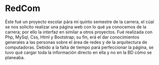# RedCom

Éste fué un proyecto escolar pára mí quinto semestre de la carrera, el cúal se nos solicito realizar una página web con lo qué ya conocemos de la carrera; por ello la
interfaz en similar a otros proyectos.
Fué realizada con Php, MySql, Css, Html y Bootstrap; su fin, erá el dar conocimientos generales a las personas sobre el área de redes y de la arquitectura de 
computadoras.
Debido a la falta de tiempo pará perfeccionar la página, se tuvo qué cargar toda la información directo en ella y no en la BD cómo se planeaba.
